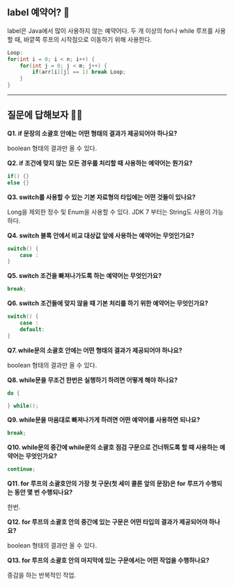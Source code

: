 ## label 예약어? 🤔

label은 Java에서 많이 사용하지 않는 예약어다. 두 개 이상의 for나 while 루프를 사용할 때, 바깥쪽 루프의 시작점으로 이동하기 위해 사용한다.

```java
Loop:
for(int i = 0; i < n; i++) {
    for(int j = 0; j < m; j++) {
        if(arr[i][j] == 1) break Loop;
    }
}
```

---

## 질문에 답해보자 💁‍♂️

**Q1. if 문장의 소괄호 안에는 어떤 형태의 결과가 제공되어야 하나요?**

boolean 형태의 결과만 올 수 있다.

**Q2. if 조건에 맞지 않는 모든 경우를 처리할 때 사용하는 예약어는 뭔가요?**

```java
if() {}
else {}
```
**Q3. switch를 사용할 수 있는 기본 자료형의 타입에는 어떤 것들이 있나요?**

Long을 제외한 정수 및 Enum을 사용할 수 있다. JDK 7 부터는 String도 사용이 가능하다.

**Q4. switch 블록 안에서 비교 대상값 앞에 사용하는 예약어는 무엇인가요?**

```java
switch() {
    case :
}
```

**Q5. switch 조건을 빠져나가도록 하는 예약어는 무엇인가요?**

```java
break;
```

**Q6. switch 조건들에 맞지 않을 때 기본 처리를 하기 위한 예약어는 무엇인가요?**

```java
switch() {
    case :
    default:
}
```

**Q7. while문의 소괄호 안에는 어떤 형태의 결과가 제공되어야 하나요?**

boolean 형태의 결과만 올 수 있다.

**Q8. while문을 무조건 한번은 실행하기 하려면 어떻게 해야 하나요?**

```java
do {

} while();
```

**Q9. while문을 마음대로 빠져나가게 하려면 어떤 예약어를 사용하면 되나요?**

```java
break;
```

**Q10. while문의 중간에 while문의 소괄호 점검 구문으로 건너뛰도록 할 때 사용하는 예약어는 무엇인가요?**

```java
continue;
```

**Q11. for 루프의 소괄호안의 가장 첫 구문(첫 세미 콜론 앞의 문장)은 for 루프가 수행되는 동안 몇 번 수행되나요?**

한번.

**Q12. for 루프의 소괄호 안의 중간에 있는 구문은 어떤 타입의 결과가 제공되어야 하나요?**

boolean 형태의 결과만 올 수 있다.

**Q13. for 루프의 소괄호 안의 마지막에 있는 구문에서는 어떤 작업을 수행하나요?**

증감을 하는 반복적인 작업.